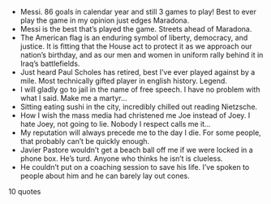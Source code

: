  - Messi. 86 goals in calendar year and still 3 games to play! Best to ever play the game in my opinion just edges Maradona.
 - Messi is the best that’s played the game. Streets ahead of Maradona.
 - The American flag is an enduring symbol of liberty, democracy, and justice. It is fitting that the House act to protect it as we approach our nation’s birthday, and as our men and women in uniform rally behind it in Iraq’s battlefields.
 - Just heard Paul Scholes has retired, best I’ve ever played against by a mile. Most technically gifted player in english history. Legend.
 - I will gladly go to jail in the name of free speech. I have no problem with what I said. Make me a martyr...
 - Sitting eating sushi in the city, incredibly chilled out reading Nietzsche.
 - How I wish the mass media had christened me Joe instead of Joey. I hate Joey, not going to lie. Nobody I respect calls me it...
 - My reputation will always precede me to the day I die. For some people, that probably can’t be quickly enough.
 - Javier Pastore wouldn’t get a beach ball off me if we were locked in a phone box. He’s turd. Anyone who thinks he isn’t is clueless.
 - He couldn’t put on a coaching session to save his life. I’ve spoken to people about him and he can barely lay out cones.

10 quotes